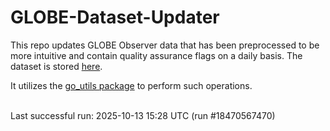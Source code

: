 # GLOBE-Dataset-Updater

This repo updates GLOBE Observer data that has been preprocessed to be more intuitive and contain quality assurance flags on a daily basis. The dataset is stored [here](https://github.com/Piphi5/GLOBE-Clean-Datasets).

It utilizes the [go_utils package](https://github.com/IGES-Geospatial/globe-observer-utils) to perform such operations.<br/><br/>

<!--run-start--> Last successful run: 2025-10-13 15:28 UTC (run #18470567470) <!--run-end-->
